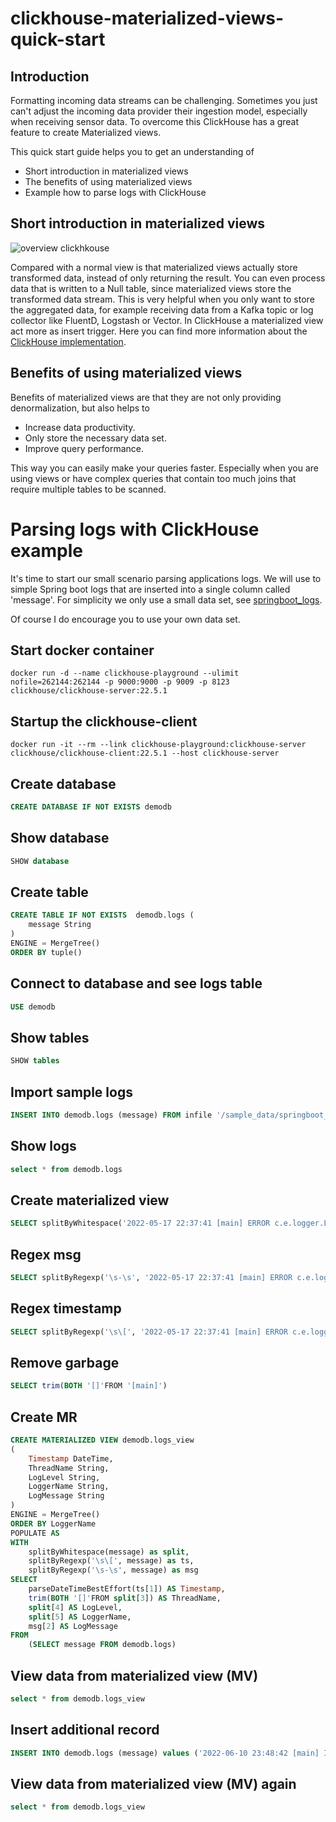 # clickhouse-materialized-views-quick-start

## Introduction

Formatting incoming data streams can be challenging. Sometimes you just can't adjust the incoming data provider their ingestion model, especially when receiving sensor data. To overcome this ClickHouse has a great feature to create Materialized views.

This quick start guide helps you to get an understanding of

- Short introduction in materialized views
- The benefits of using materialized views
- Example  how to parse logs with ClickHouse

## Short introduction in materialized views

![overview clickhkouse](https://raw.github.com/qensus-labs/clickhouse-materialized-views-quick-start/main/clickhouse.jpg)

Compared with a normal view is that materialized views actually store transformed data,  instead of only returning the result. You can even process data that is written to a Null table, since materialized views store the transformed data stream. This is very helpful when you only want to store the aggregated data, for example receiving data from a Kafka topic or log collector like FluentD, Logstash or Vector. In ClickHouse a materialized view act more as insert trigger. Here you can find more information about the [ClickHouse implementation](https://clickhouse.com/docs/en/sql-reference/statements/create/view/#materialized-view).

## Benefits of using materialized views

Benefits of materialized views are that they are not only providing denormalization, but also helps to

- Increase data productivity.
- Only store the necessary data set.
- Improve query performance.

This way you can easily make your queries faster. Especially when you are using views or have complex queries that contain too much joins that require multiple tables to be scanned.

# Parsing logs with ClickHouse example

It's time to start our small scenario parsing applications logs. We will use to simple Spring boot logs that are inserted into a single column called 'message'. For simplicity we only use a small data set, see [springboot_logs](sample_data/springboot_logs).

Of course I do encourage you to use your own data set.

## Start docker container
```
docker run -d --name clickhouse-playground --ulimit nofile=262144:262144 -p 9000:9000 -p 9009 -p 8123 clickhouse/clickhouse-server:22.5.1
```
## Startup the clickhouse-client
```
docker run -it --rm --link clickhouse-playground:clickhouse-server clickhouse/clickhouse-client:22.5.1 --host clickhouse-server
```

## Create database
```sql
CREATE DATABASE IF NOT EXISTS demodb
```

## Show database
```sql
SHOW database
```

## Create table
```sql
CREATE TABLE IF NOT EXISTS  demodb.logs (
    message String
) 
ENGINE = MergeTree()
ORDER BY tuple()
```

## Connect to database and see logs table
```sql
USE demodb
```

## Show tables
```sql
SHOW tables
```

## Import sample logs
```sql
INSERT INTO demodb.logs (message) FROM infile '/sample_data/springboot_logs' format LineAsString
```

## Show logs
```sql
select * from demodb.logs
```

## Create materialized view
```sql
SELECT splitByWhitespace('2022-05-17 22:37:41 [main] ERROR c.e.logger.LoggerQensusDemoApp - This is an error')
```

## Regex msg 
```sql
SELECT splitByRegexp('\s-\s', '2022-05-17 22:37:41 [main] ERROR c.e.logger.LoggerQensusDemoApp - This is an error')
```

## Regex timestamp
```sql
SELECT splitByRegexp('\s\[', '2022-05-17 22:37:41 [main] ERROR c.e.logger.LoggerQensusDemoApp - This is an error')
```

## Remove garbage
```sql
SELECT trim(BOTH '[]'FROM '[main]')
```

## Create MR 
```sql
CREATE MATERIALIZED VIEW demodb.logs_view
(
    Timestamp DateTime,
    ThreadName String,
    LogLevel String,
    LoggerName String,
    LogMessage String
)
ENGINE = MergeTree()
ORDER BY LoggerName
POPULATE AS
WITH 
    splitByWhitespace(message) as split,
    splitByRegexp('\s\[', message) as ts,
    splitByRegexp('\s-\s', message) as msg
SELECT
    parseDateTimeBestEffort(ts[1]) AS Timestamp,
    trim(BOTH '[]'FROM split[3]) AS ThreadName,
    split[4] AS LogLevel,
    split[5] AS LoggerName,
    msg[2] AS LogMessage
FROM 
    (SELECT message FROM demodb.logs)
```

## View data from materialized view (MV)
```sql
select * from demodb.logs_view
```

## Insert additional record
```sql
INSERT INTO demodb.logs (message) values ('2022-06-10 23:48:42 [main] INFO  c.e.l.L.LoggerQensusDemoApp - Hello World')
```

## View data from materialized view (MV) again
```sql
select * from demodb.logs_view
```

